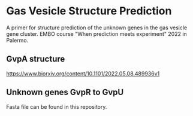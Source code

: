 # Gas Vesicle Structure Prediction

A primer for structure prediction of the unknown genes in the gas vesicle gene cluster. 
EMBO course "When prediction meets experiment" 2022 in Palermo.

## GvpA structure
https://www.biorxiv.org/content/10.1101/2022.05.08.489936v1



## Unknown genes GvpR to GvpU
Fasta file can be found in this repository.
